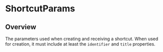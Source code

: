 # ShortcutParams

<TypeHeader/>

## Overview

The parameters used when creating and receiving a shortcut. When used for creation, it must include 
at least the `identifier` and `title` properties.

<ApiDocs/>
